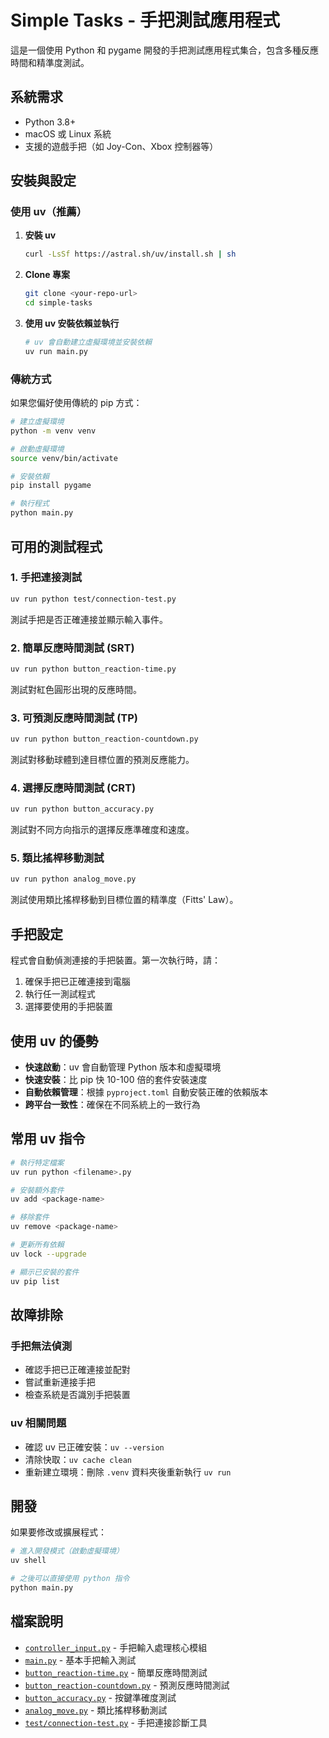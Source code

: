 # Simple Tasks - 手把測試應用程式

這是一個使用 Python 和 pygame 開發的手把測試應用程式集合，包含多種反應時間和精準度測試。

## 系統需求

- Python 3.8+
- macOS 或 Linux 系統
- 支援的遊戲手把（如 Joy-Con、Xbox 控制器等）

## 安裝與設定

### 使用 uv（推薦）

1. **安裝 uv**
   ```bash
   curl -LsSf https://astral.sh/uv/install.sh | sh
   ```

2. **Clone 專案**
   ```bash
   git clone <your-repo-url>
   cd simple-tasks
   ```

3. **使用 uv 安裝依賴並執行**
   ```bash
   # uv 會自動建立虛擬環境並安裝依賴
   uv run main.py
   ```

### 傳統方式

如果您偏好使用傳統的 pip 方式：

```bash
# 建立虛擬環境
python -m venv venv

# 啟動虛擬環境
source venv/bin/activate

# 安裝依賴
pip install pygame

# 執行程式
python main.py
```

## 可用的測試程式

### 1. 手把連接測試
```bash
uv run python test/connection-test.py
```
測試手把是否正確連接並顯示輸入事件。

### 2. 簡單反應時間測試 (SRT)
```bash
uv run python button_reaction-time.py
```
測試對紅色圓形出現的反應時間。

### 3. 可預測反應時間測試 (TP)
```bash
uv run python button_reaction-countdown.py
```
測試對移動球體到達目標位置的預測反應能力。

### 4. 選擇反應時間測試 (CRT)
```bash
uv run python button_accuracy.py
```
測試對不同方向指示的選擇反應準確度和速度。

### 5. 類比搖桿移動測試
```bash
uv run python analog_move.py
```
測試使用類比搖桿移動到目標位置的精準度（Fitts' Law）。

## 手把設定

程式會自動偵測連接的手把裝置。第一次執行時，請：

1. 確保手把已正確連接到電腦
2. 執行任一測試程式
3. 選擇要使用的手把裝置

## 使用 uv 的優勢

- **快速啟動**：uv 會自動管理 Python 版本和虛擬環境
- **快速安裝**：比 pip 快 10-100 倍的套件安裝速度
- **自動依賴管理**：根據 `pyproject.toml` 自動安裝正確的依賴版本
- **跨平台一致性**：確保在不同系統上的一致行為

## 常用 uv 指令

```bash
# 執行特定檔案
uv run python <filename>.py

# 安裝額外套件
uv add <package-name>

# 移除套件
uv remove <package-name>

# 更新所有依賴
uv lock --upgrade

# 顯示已安裝的套件
uv pip list
```

## 故障排除

### 手把無法偵測
- 確認手把已正確連接並配對
- 嘗試重新連接手把
- 檢查系統是否識別手把裝置

### uv 相關問題
- 確認 uv 已正確安裝：`uv --version`
- 清除快取：`uv cache clean`
- 重新建立環境：刪除 `.venv` 資料夾後重新執行 `uv run`

## 開發

如果要修改或擴展程式：

```bash
# 進入開發模式（啟動虛擬環境）
uv shell

# 之後可以直接使用 python 指令
python main.py
```

## 檔案說明

- [`controller_input.py`](controller_input.py) - 手把輸入處理核心模組
- [`main.py`](main.py) - 基本手把輸入測試
- [`button_reaction-time.py`](button_reaction-time.py) - 簡單反應時間測試
- [`button_reaction-countdown.py`](button_reaction-countdown.py) - 預測反應時間測試
- [`button_accuracy.py`](button_accuracy.py) - 按鍵準確度測試
- [`analog_move.py`](analog_move.py) - 類比搖桿移動測試
- [`test/connection-test.py`](test/connection-test.py) - 手把連接診斷工具